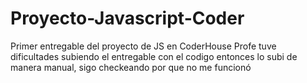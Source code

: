 # Proyecto-Javascript-Coder
Primer entregable del proyecto de JS en CoderHouse
Profe tuve dificultades subiendo el entregable con el codigo entonces lo subi de manera manual, sigo checkeando por que no me funcionó